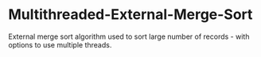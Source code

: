 # Multithreaded-External-Merge-Sort
External merge sort algorithm used to sort large number of records - with options to use multiple threads.
